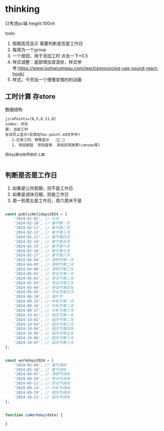# thinking


只考虑pc端  height:100vh 

todo:
1. 假期高亮显示  需要判断是否是工作日
2. 每周为一个group
3. 一个按钮，用于添加工时  点击一下+0.5
4. 样式调整：底部增加波浪状，样式参考:https://www.joshwcomeau.com/react/announcing-use-sound-react-hook/
5. 样式，今天加一个慢慢变暗的的动画

## 工时计算  存store
数据结构
```
jiraPoints=[0,5,8,11,0]
index: 月份
值: 当前工时
在日历上显示(实现在has-point.md文件中)
   1.已有工时，特殊显示   👨‍💻 🐔 
   2. 添加按钮  添加音效  添加庆祝效果(canvas库)
   
把day移动到导航栏上面
 

```


## 判断是否是工作日
1. 如果是公共假期，则不是工作日
2. 如果是调休日期，则是工作日
3. 周一到周五是工作日，周六周末不是
```js

const publicHolidays2024 = [
    '2024-01-01', // 元旦
    '2024-02-10', // 春节第一天
    '2024-02-11', // 春节第二天
    '2024-02-12', // 春节第三天
    '2024-02-13', // 春节第四天
    '2024-02-14', // 春节第五天
    '2024-02-15', // 春节第六天
    '2024-02-16', // 春节第七天
    '2024-02-17', // 春节第八天
    '2024-04-04', // 清明节第一天
    '2024-04-05', // 清明节第二天
    '2024-04-06', // 清明节第三天
    '2024-05-01', // 劳动节第一天
    '2024-05-02', // 劳动节第二天
    '2024-05-03', // 劳动节第三天
    '2024-05-04', // 劳动节第四天
    '2024-05-05', // 劳动节第五天
    '2024-06-10', // 端午节
    '2024-09-15', // 中秋节第一天
    '2024-09-16', // 中秋节第二天
    '2024-09-17', // 中秋节第三天
    '2024-10-01', // 国庆节第一天
    '2024-10-02', // 国庆节第二天
    '2024-10-03', // 国庆节第三天
    '2024-10-04', // 国庆节第四天
    '2024-10-05', // 国庆节第五天
    '2024-10-06', // 国庆节第六天
    '2024-10-07', // 国庆节第七天
];


const workdays2024 = [
    '2024-02-04', // 春节调休
    '2024-02-18', // 春节调休
    '2024-04-07', // 清明节调休
    '2024-04-28', // 劳动节调休
    '2024-05-11', // 劳动节调休
    '2024-09-14', // 中秋节调休
    '2024-09-29', // 国庆节调休
    '2024-10-12', // 国庆节调休
];


function isWorkday(date) {
    
}

```